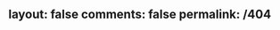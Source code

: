 layout: false 
comments: false
permalink: /404
---
<script type="text/javascript" src="//qzonestyle.gtimg.cn/qzone/hybrid/app/404/search_children.js" charset="utf-8" homePageUrl="https://schmaltzy.me" homePageName="回到我的主页"></script>
